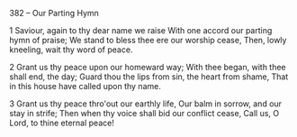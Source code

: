 382 – Our Parting Hymn


1
Saviour, again to thy dear name we raise
With one accord our parting hymn of praise;
We stand to bless thee ere our worship cease,
Then, lowly kneeling, wait thy word of peace.

2
Grant us thy peace upon our homeward way;
With thee began, with thee shall end, the day;
Guard thou the lips from sin, the heart from shame,
That in this house have called upon thy name.

3
Grant us thy peace thro'out our earthly life,
Our balm in sorrow, and our stay in strife;
Then when thy voice shall bid our conflict cease,
Call us, O Lord, to thine eternal peace!
